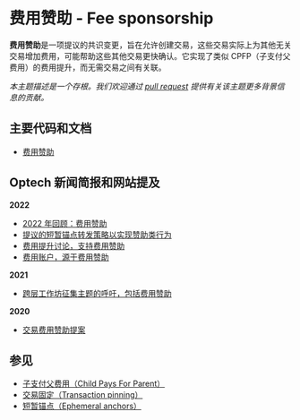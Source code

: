 # 费用赞助 - Fee sponsorship

**费用赞助**是一项提议的共识变更，旨在允许创建交易，这些交易实际上为其他无关交易增加费用，可能帮助这些其他交易更快确认。它实现了类似 CPFP（子支付父费用）的费用提升，而无需交易之间有关联。

_本主题描述是一个存根。我们欢迎通过_ [_pull request_](https://github.com/bitcoinops/bitcoinops.github.io/edit/master/\_topics/en/fee-sponsorship.md) _提供有关该主题更多背景信息的贡献。_

## 主要代码和文档

* [费用赞助](https://gist.github.com/JeremyRubin/92a9fc4c6531817f66c2934282e71fdf)

## Optech 新闻简报和网站提及

**2022**

* [2022 年回顾：费用赞助](https://bitcoinops.org/en/newsletters/2022/12/21/#fee-sponsorship)
* [提议的短暂锚点转发策略以实现赞助类行为](https://bitcoinops.org/en/newsletters/2022/10/26/#ephemeral-anchors)
* [费用提升讨论，支持费用赞助](https://bitcoinops.org/en/newsletters/2022/02/23/#fee-bumping-and-transaction-fee-sponsorship)
* [费用账户，源于费用赞助](https://bitcoinops.org/en/newsletters/2022/01/12/#fee-accounts)

**2021**

* [跨层工作坊征集主题的呼吁，包括费用赞助](https://bitcoinops.org/en/newsletters/2021/04/28/#call-for-topics-in-layer-crossing-workshop)

**2020**

* [交易费用赞助提案](https://bitcoinops.org/en/newsletters/2020/09/23/#transaction-fee-sponsorship)

## 参见

* [子支付父费用（Child Pays For Parent）](https://bitcoinops.org/en/topics/cpfp/)
* [交易固定（Transaction pinning）](https://bitcoinops.org/en/topics/transaction-pinning/)
* [短暂锚点（Ephemeral anchors）](https://bitcoinops.org/en/topics/ephemeral-anchors/)
